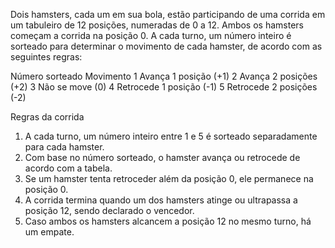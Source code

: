 Dois hamsters, cada um em sua bola, estão participando de uma corrida em um tabuleiro de 12 posições,
numeradas de 0 a 12. Ambos os hamsters começam a corrida na posição 0. A cada turno, um número
inteiro é sorteado para determinar o movimento de cada hamster, de acordo com as seguintes regras:

Número sorteado Movimento
1 Avança 1 posição (+1)
2 Avança 2 posições (+2)
3 Não se move (0)
4 Retrocede 1 posição (-1)
5 Retrocede 2 posições (-2)

Regras da corrida
1. A cada turno, um número inteiro entre 1 e 5 é sorteado separadamente para cada hamster.
2. Com base no número sorteado, o hamster avança ou retrocede de acordo com a tabela.
3. Se um hamster tenta retroceder além da posição 0, ele permanece na posição 0.
4. A corrida termina quando um dos hamsters atinge ou ultrapassa a posição 12, sendo declarado o vencedor.
5. Caso ambos os hamsters alcancem a posição 12 no mesmo turno, há um empate.

